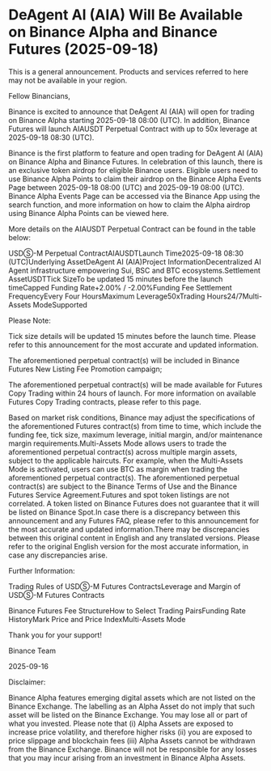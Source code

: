 # DeAgent AI (AIA) Will Be Available on Binance Alpha and Binance Futures (2025-09-18)

This is a general announcement. Products and services referred to here may not be available in your region.

Fellow Binancians,

Binance is excited to announce that DeAgent AI (AIA) will open for trading on Binance Alpha starting 2025-09-18 08:00 (UTC). In addition, Binance Futures will launch AIAUSDT Perpetual Contract with up to 50x leverage at 2025-09-18 08:30 (UTC).

Binance is the first platform to feature and open trading for DeAgent AI (AIA) on Binance Alpha and Binance Futures. In celebration of this launch, there is an exclusive token airdrop for eligible Binance users. Eligible users need to use Binance Alpha Points to claim their airdrop on the Binance Alpha Events Page between 2025-09-18 08:00 (UTC) and 2025-09-19 08:00 (UTC). Binance Alpha Events Page can be accessed via the Binance App using the search function, and more information on how to claim the Alpha airdrop using Binance Alpha Points can be viewed here.

More details on the AIAUSDT Perpetual Contract can be found in the table below:

USDⓈ-M Perpetual ContractAIAUSDTLaunch Time2025-09-18 08:30 (UTC)Underlying AssetDeAgent AI (AIA)Project InformationDecentralized AI Agent infrastructure empowering Sui, BSC and BTC ecosystems.Settlement AssetUSDTTick SizeTo be updated 15 minutes before the launch timeCapped Funding Rate+2.00% / -2.00%Funding Fee Settlement FrequencyEvery Four HoursMaximum Leverage50xTrading Hours24/7Multi-Assets ModeSupported

Please Note:

Tick size details will be updated 15 minutes before the launch time. Please refer to this announcement for the most accurate and updated information.

The aforementioned perpetual contract(s) will be included in Binance Futures New Listing Fee Promotion campaign;

The aforementioned perpetual contract(s) will be made available for Futures Copy Trading within 24 hours of launch. For more information on available Futures Copy Trading contracts, please refer to this page.

Based on market risk conditions, Binance may adjust the specifications of the aforementioned Futures contract(s) from time to time, which include the funding fee, tick size, maximum leverage, initial margin, and/or maintenance margin requirements.Multi-Assets Mode allows users to trade the aforementioned perpetual contract(s) across multiple margin assets, subject to the applicable haircuts. For example, when the Multi-Assets Mode is activated, users can use BTC as margin when trading the aforementioned perpetual contract(s). The aforementioned perpetual contract(s) are subject to the Binance Terms of Use and the Binance Futures Service Agreement.Futures and spot token listings are not correlated. A token listed on Binance Futures does not guarantee that it will be listed on Binance Spot.In case there is a discrepancy between this announcement and any Futures FAQ, please refer to this announcement for the most accurate and updated information.There may be discrepancies between this original content in English and any translated versions. Please refer to the original English version for the most accurate information, in case any discrepancies arise.

Further Information:

Trading Rules of USDⓈ-M Futures ContractsLeverage and Margin of USDⓈ-M Futures Contracts

Binance Futures Fee StructureHow to Select Trading PairsFunding Rate HistoryMark Price and Price IndexMulti-Assets Mode

Thank you for your support!

Binance Team

2025-09-16

Disclaimer: 

Binance Alpha features emerging digital assets which are not listed on the Binance Exchange. The labelling as an Alpha Asset do not imply that such asset will be listed on the Binance Exchange. You may lose all or part of what you invested. Please note that (i) Alpha Assets are exposed to increase price volatility, and therefore higher risks (ii) you are exposed to price slippage and blockchain fees (iii) Alpha Assets cannot be withdrawn from the Binance Exchange. Binance will not be responsible for any losses that you may incur arising from an investment in Binance Alpha Assets.
